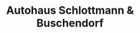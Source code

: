 ---
title: "Autohaus Schlottmann & Buschendorf"
url: /rahden/autohaus-schlottmann-und-buschendorf/
shop: Autohaus
---